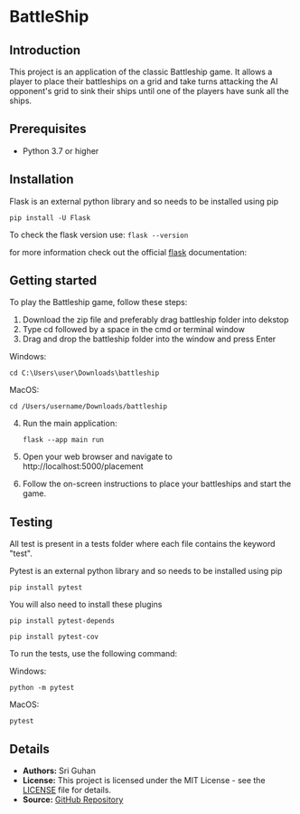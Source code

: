 # BattleShip

## Introduction
This project is an application of the classic Battleship game. It allows a player to place their battleships on a grid and take turns attacking the AI opponent's grid to sink their ships until one of the players have sunk all the ships.



## Prerequisites

- Python 3.7 or higher

## Installation
Flask is an external python library and so needs to be installed using pip

`pip install -U Flask`

To check the flask version use:
   `flask --version`

for more information check out the official [flask](https://flask.palletsprojects.com/en/3.0.x/installation/) documentation: 

## Getting started
To play the Battleship game, follow these steps:
1) Download the zip file and preferably drag battleship folder into dekstop
2) Type cd followed by a space in the cmd or terminal window
3) Drag and drop the battleship folder into the window and press Enter

Windows:

   `cd C:\Users\user\Downloads\battleship`
   
MacOS:

   `cd /Users/username/Downloads/battleship`

4) Run the main application:

   `flask --app main run`
5) Open your web browser and navigate to http://localhost:5000/placement
6) Follow the on-screen instructions to place your battleships and start the game.

## Testing
All test is present in a tests folder where each file contains the keyword "test". 

Pytest is an external python library and so needs to be installed using pip

`pip install pytest`

You will also need to install these plugins

`pip install pytest-depends`

`pip install pytest-cov`

To run the tests, use the following command:

Windows:

`python -m pytest` 

MacOS:

`pytest`

## Details

* **Authors:** Sri Guhan
* **License:** This project is licensed under the MIT License - see the [LICENSE](LICENSE) file for details.
* **Source:** [GitHub Repository](https://github.com/guhan-tofu/BattleShip)
